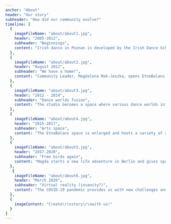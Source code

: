 ```yaml
---
anchor: "About"
header: "Our story"
subheader: "How did our community evolve?"
timeline: [
  {
    imageFileName: "about/about1.jpg",
    header: "2005-2012",
    subheader: "Beginnings",
    content: "Irish dance in Poznan is developed by the Irish Dance School ISTA associated with the Irish Dance Commission in Dublin and the Celtica Irish dance group."
  },
  {
    imageFileName: "about/about2.jpg",
    header: "August 2012",
    subheader: "We have a home!",
    content: "Community Leader, Magdalena Mak-Jeszka, opens EtnoBalans Dance Studio. Irish dancers move into the studio at Wielka 19 in Poznań, enjoying their own space for training and meetings."
  },
  {
    imageFileName: "about/about3.jpg",
    header: "2012 - 2014",
    subheader: "Dance worlds fusion",
    content: "The studio becomes a space where various dance worlds interchange: Irish dance, tap dance, flamenco, balfolk, swing, contemporary dance, hula, afro, samba, salsa, broadway jazz, improvisation..."
  },
  {
    imageFileName: "about/about4.jpg",
    header: "2015-2017",
    subheader: "Arts space",
    content: "The EtnoBalans space is enlarged and hosts a variety of artistic projects, music and vocal workshops, body work workshops, dances, performances, craft workshops..."
  },
  {
    imageFileName: "about/about5.jpg",
    header: "2017-2020",
    subheader: "Free birds again",
    content: "Magda starts a new life adventure in Berlin and gives space in Wielka Street over to her friends. Our community continues to dance, new instructors lead regular classes and a Sheemore Irish dance group emerges."
  },
   {
    imageFileName: "about/about6.jpg",
    header: "March 2020",
    subheader: "Virtual reality (insanity?)",
    content: "The COVID-19 pandemic provides us with new challenges and we start to meet in virtual space as well, in order to be able to sustain the dance vibrations."
  },
  {
    imageContent: "Create\r\nstory\r\nwith us!"
  }
]
---
```

